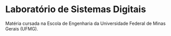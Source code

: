 <h1 align="left">Laboratório de Sistemas Digitais </h1>

Matéria cursada na Escola de Engenharia da Universidade Federal de Minas Gerais (UFMG).
